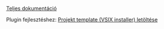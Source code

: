 [Teljes dokumentáció](http://gitlab.vonalkod.hu:443/vrh/application.container/tree/developer/Vrh.ApplicationContainer/Documentation)

Plugin fejlesztéshez: [Projekt template (VSIX installer) letöltése](http://nuget.vonalkod.hu/content/public/installs/Plugin.ProjectTemplate.Install.vsix)
